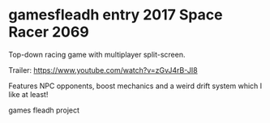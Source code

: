 # gamesfleadh entry 2017 Space Racer 2069

Top-down racing game with multiplayer split-screen.

Trailer: https://www.youtube.com/watch?v=zGvJ4rB-JI8

Features NPC opponents, boost mechanics and a weird drift system which I like at least!

games fleadh project
